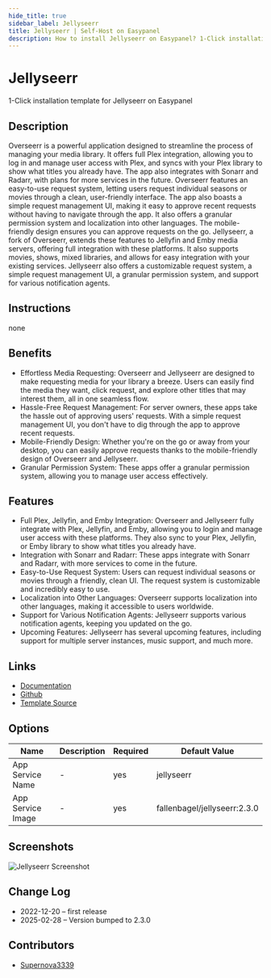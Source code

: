 ```yaml
---
hide_title: true
sidebar_label: Jellyseerr
title: Jellyseerr | Self-Host on Easypanel
description: How to install Jellyseerr on Easypanel? 1-Click installation template for Jellyseerr on Easypanel
---
```


<!-- generated -->

# Jellyseerr

1-Click installation template for Jellyseerr on Easypanel

## Description

Overseerr is a powerful application designed to streamline the process of managing your media library. It offers full Plex integration, allowing you to log in and manage user access with Plex, and syncs with your Plex library to show what titles you already have. The app also integrates with Sonarr and Radarr, with plans for more services in the future. Overseerr features an easy-to-use request system, letting users request individual seasons or movies through a clean, user-friendly interface. The app also boasts a simple request management UI, making it easy to approve recent requests without having to navigate through the app. It also offers a granular permission system and localization into other languages. The mobile-friendly design ensures you can approve requests on the go. Jellyseerr, a fork of Overseerr, extends these features to Jellyfin and Emby media servers, offering full integration with these platforms. It also supports movies, shows, mixed libraries, and allows for easy integration with your existing services. Jellyseerr also offers a customizable request system, a simple request management UI, a granular permission system, and support for various notification agents.

## Instructions

none

## Benefits

- Effortless Media Requesting: Overseerr and Jellyseerr are designed to make requesting media for your library a breeze. Users can easily find the media they want, click request, and explore other titles that may interest them, all in one seamless flow.
- Hassle-Free Request Management: For server owners, these apps take the hassle out of approving users' requests. With a simple request management UI, you don't have to dig through the app to approve recent requests.
- Mobile-Friendly Design: Whether you're on the go or away from your desktop, you can easily approve requests thanks to the mobile-friendly design of Overseerr and Jellyseerr.
- Granular Permission System: These apps offer a granular permission system, allowing you to manage user access effectively.

## Features

- Full Plex, Jellyfin, and Emby Integration: Overseerr and Jellyseerr fully integrate with Plex, Jellyfin, and Emby, allowing you to login and manage user access with these platforms. They also sync to your Plex, Jellyfin, or Emby library to show what titles you already have.
- Integration with Sonarr and Radarr: These apps integrate with Sonarr and Radarr, with more services to come in the future.
- Easy-to-Use Request System: Users can request individual seasons or movies through a friendly, clean UI. The request system is customizable and incredibly easy to use.
- Localization into Other Languages: Overseerr supports localization into other languages, making it accessible to users worldwide.
- Support for Various Notification Agents: Jellyseerr supports various notification agents, keeping you updated on the go.
- Upcoming Features: Jellyseerr has several upcoming features, including support for multiple server instances, music support, and much more.

## Links

- [Documentation](https://github.com/Fallenbagel/jellyseerr/tree/develop/docs)
- [Github](https://github.com/Fallenbagel/jellyseerr)
- [Template Source](https://github.com/easypanel-io/templates/tree/main/templates/jellyseerr)

## Options

Name | Description | Required | Default Value
-|-|-|-
App Service Name | - | yes | jellyseerr
App Service Image | - | yes | fallenbagel/jellyseerr:2.3.0

## Screenshots

![Jellyseerr Screenshot](./assets/screenshot.png)

## Change Log

- 2022-12-20 – first release
- 2025-02-28 – Version bumped to 2.3.0

## Contributors

- [Supernova3339](https://github.com/Supernova3339)
